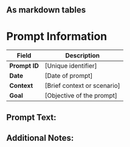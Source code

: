 ## As markdown tables

# Prompt Information

| Field         | Description       |
| ------------- | ----------------- |
| **Prompt ID** | [Unique identifier] |
| **Date**      | [Date of prompt]   |
| **Context**   | [Brief context or scenario] |
| **Goal**      | [Objective of the prompt] |

## Prompt Text:

 

## Additional Notes:
 
